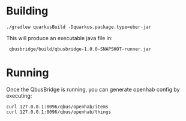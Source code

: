
# Building
```
./gradlew quarkusBuild -Dquarkus.package.type=uber-jar
```

This will produce an executable java file in:
```
 qbusbridge/build/qbusbridge-1.0.0-SNAPSHOT-runner.jar
```

# Running

Once the QbusBridge is running, you can generate openhab config by executing:
```
curl 127.0.0.1:8096/qbus/openhab/items
curl 127.0.0.1:8096/qbus/openhab/things
```

